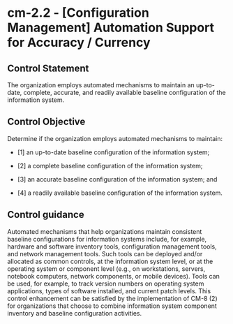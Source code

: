 # cm-2.2 - \[Configuration Management\] Automation Support for Accuracy / Currency

## Control Statement

The organization employs automated mechanisms to maintain an up-to-date, complete, accurate, and readily available baseline configuration of the information system.

## Control Objective

Determine if the organization employs automated mechanisms to maintain:

- \[1\] an up-to-date baseline configuration of the information system;

- \[2\] a complete baseline configuration of the information system;

- \[3\] an accurate baseline configuration of the information system; and

- \[4\] a readily available baseline configuration of the information system.

## Control guidance

Automated mechanisms that help organizations maintain consistent baseline configurations for information systems include, for example, hardware and software inventory tools, configuration management tools, and network management tools. Such tools can be deployed and/or allocated as common controls, at the information system level, or at the operating system or component level (e.g., on workstations, servers, notebook computers, network components, or mobile devices). Tools can be used, for example, to track version numbers on operating system applications, types of software installed, and current patch levels. This control enhancement can be satisfied by the implementation of CM-8 (2) for organizations that choose to combine information system component inventory and baseline configuration activities.
